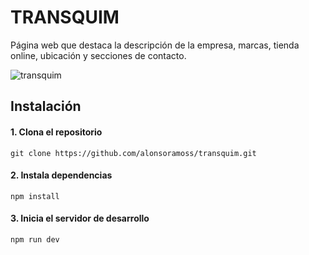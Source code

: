 # TRANSQUIM
Página web que destaca la descripción de la empresa, marcas, tienda online, ubicación y secciones de contacto.

![transquim](https://github.com/user-attachments/assets/13448d68-edb0-4482-a77c-1fabc3cc1038)

## Instalación

#### 1. Clona el repositorio
    git clone https://github.com/alonsoramoss/transquim.git

#### 2. Instala dependencias
    npm install

#### 3. Inicia el servidor de desarrollo
    npm run dev
